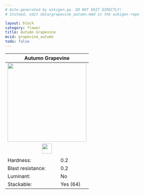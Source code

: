 ```yaml
---
# Auto-generated by wikigen.py. DO NOT EDIT DIRECTLY!
# Instead, edit data/grapevine_autumn.mmd in the wikigen repo

layout: block
category: flower
title: Autumn Grapevine
mcid: grapevine_autumn
todo: false
---
```


<table class="block-info"><thead><tr>
<th colspan=2>Autumn Grapevine</th>
</tr></thead><tbody><tr>
<tr><td colspan=2 style="text-align:center"><img src="/allotment/img/textures/allotment/grapevine_autumn.png" width="256" height="256" alt="" class="preview-icon"></td></tr>
<tr><td colspan=2 style="text-align:center"><img src="/allotment/img/inventory_textures/allotment/grapevine_autumn.png" width="32" height="32" alt="" class="inventory-icon"></td></tr>
<tr><td colspan=2 style="text-align:center"><span class="tool-info tool-none tool-level-0" title="Does not require or break faster with any tool"></span></td></tr>
<tr><td>Hardness:</td><td>0.2</td></tr>
<tr><td>Blast resistance:</td><td>0.2</td></tr>
<tr><td>Luminant:</td><td>No</td></tr>
<tr><td>Stackable:</td><td>Yes (64)</td></tr>
</tr></tbody></table>

